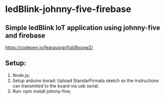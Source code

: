 # ledBlink-johnny-five-firebase
## Simple ledBlink IoT application using johnny-five and firebase

https://codepen.io/fearaujogr/full/BxoxwZ/

## Setup:
1) Node.js;
2) Setup arduino borad:
  Upload StandarFirmata sketch so the instructions can transmited to the board via usb serial.
3) Run: npm install johnny-five;
